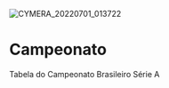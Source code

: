 ![CYMERA_20220701_013722](https://user-images.githubusercontent.com/105249309/176824360-0cf7cce3-a2c5-4df5-95eb-b7ec22a3cfbc.jpg)
# Campeonato
Tabela do Campeonato Brasileiro Série A
